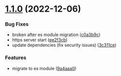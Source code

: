 # [1.1.0](https://github.com/sinedied/nano-gateway/compare/1.0.5...1.1.0) (2022-12-06)


### Bug Fixes

* broken after es module migration ([c0a3b9c](https://github.com/sinedied/nano-gateway/commit/c0a3b9c14c2c7737ba602f3a3278991f5f9db249))
* https server start ([ee2f3cb](https://github.com/sinedied/nano-gateway/commit/ee2f3cb967281df287d57f6741fb6c5a2731e626))
* update dependencies (fix security issues) ([3c311ce](https://github.com/sinedied/nano-gateway/commit/3c311ce37b86dd45d965c45607ac88915ae378e8))


### Features

* migrate to es module ([9a4aaa0](https://github.com/sinedied/nano-gateway/commit/9a4aaa0b101e1328bceb504384aabd0e027f96af))
